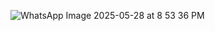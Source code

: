 ![WhatsApp Image 2025-05-28 at 8 53 36 PM](https://github.com/user-attachments/assets/6f5bd5b3-0a25-4dc2-81f9-dcd3a6c4d8c2)
